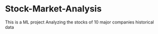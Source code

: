 # Stock-Market-Analysis
This is a ML project Analyzing the stocks of 10 major companies historical data
